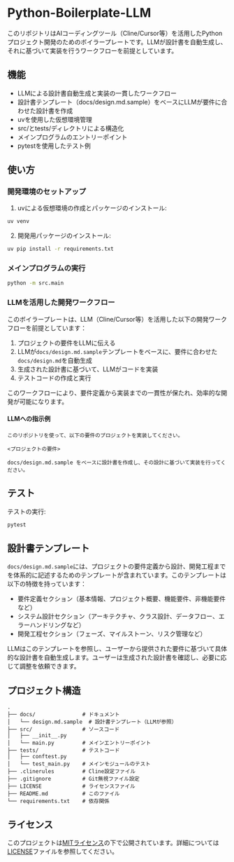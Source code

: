 # Python-Boilerplate-LLM

このリポジトリはAIコーディングツール（Cline/Cursor等）を活用したPythonプロジェクト開発のためのボイラープレートです。LLMが設計書を自動生成し、それに基づいて実装を行うワークフローを前提としています。

## 機能

- LLMによる設計書自動生成と実装の一貫したワークフロー
- 設計書テンプレート（docs/design.md.sample）をベースにLLMが要件に合わせた設計書を作成
- uvを使用した仮想環境管理
- src/とtests/ディレクトリによる構造化
- メインプログラムのエントリーポイント
- pytestを使用したテスト例

## 使い方

### 開発環境のセットアップ

1. uvによる仮想環境の作成とパッケージのインストール:

```bash
uv venv
```

2. 開発用パッケージのインストール:

```bash
uv pip install -r requirements.txt
```

### メインプログラムの実行

```bash
python -m src.main
```

### LLMを活用した開発ワークフロー

このボイラープレートは、LLM（Cline/Cursor等）を活用した以下の開発ワークフローを前提としています：

1. プロジェクトの要件をLLMに伝える
2. LLMが`docs/design.md.sample`テンプレートをベースに、要件に合わせた`docs/design.md`を自動生成
3. 生成された設計書に基づいて、LLMがコードを実装
4. テストコードの作成と実行

このワークフローにより、要件定義から実装までの一貫性が保たれ、効率的な開発が可能になります。

#### LLMへの指示例

```
このリポジトリを使って、以下の要件のプロジェクトを実装してください。

<プロジェクトの要件>

docs/design.md.sample をベースに設計書を作成し、その設計に基づいて実装を行ってください。
```

## テスト

テストの実行:

```bash
pytest
```

## 設計書テンプレート

`docs/design.md.sample`には、プロジェクトの要件定義から設計、開発工程までを体系的に記述するためのテンプレートが含まれています。このテンプレートは以下の特徴を持っています：

- 要件定義セクション（基本情報、プロジェクト概要、機能要件、非機能要件など）
- システム設計セクション（アーキテクチャ、クラス設計、データフロー、エラーハンドリングなど）
- 開発工程セクション（フェーズ、マイルストーン、リスク管理など）

LLMはこのテンプレートを参照し、ユーザーから提供された要件に基づいて具体的な設計書を自動生成します。ユーザーは生成された設計書を確認し、必要に応じて調整を依頼できます。

## プロジェクト構造

```
.
├── docs/               # ドキュメント
│   └── design.md.sample  # 設計書テンプレート（LLMが参照）
├── src/                # ソースコード
│   ├── __init__.py
│   └── main.py         # メインエントリーポイント
├── tests/              # テストコード
│   ├── conftest.py
│   └── test_main.py    # メインモジュールのテスト
├── .clinerules         # Cline設定ファイル
├── .gitignore          # Git無視ファイル設定
├── LICENSE             # ライセンスファイル
├── README.md           # このファイル
└── requirements.txt    # 依存関係
```

## ライセンス

このプロジェクトは[MITライセンス](LICENSE)の下で公開されています。詳細については[LICENSE](LICENSE)ファイルを参照してください。
